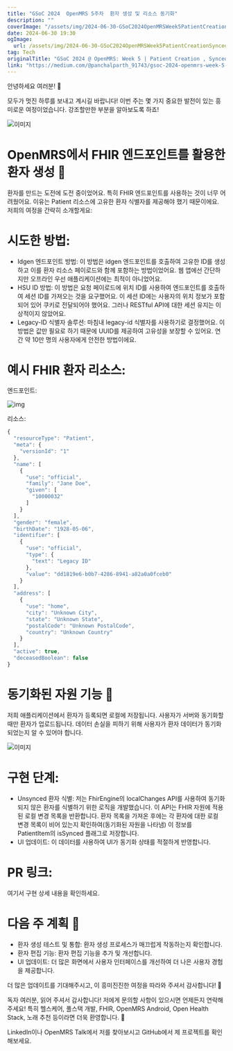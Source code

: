 ```yaml
---
title: "GSoC 2024  OpenMRS 5주차  환자 생성 및 리소스 동기화"
description: ""
coverImage: "/assets/img/2024-06-30-GSoC2024OpenMRSWeek5PatientCreationSyncedResources_0.png"
date: 2024-06-30 19:30
ogImage:
  url: /assets/img/2024-06-30-GSoC2024OpenMRSWeek5PatientCreationSyncedResources_0.png
tag: Tech
originalTitle: "GSoC 2024 @ OpenMRS: Week 5 | Patient Creation , Synced Resources🔄"
link: "https://medium.com/@panchalparth_91743/gsoc-2024-openmrs-week-5-patient-creation-synced-resources-47d7b16516d5"
---
```


안녕하세요 여러분! 🌟

모두가 멋진 하루를 보내고 계시길 바랍니다! 이번 주는 몇 가지 중요한 발전이 있는 흥미로운 여정이었습니다. 강조할만한 부분을 알아보도록 하죠!

![이미지](/assets/img/2024-06-30-GSoC2024OpenMRSWeek5PatientCreationSyncedResources_0.png)

# OpenMRS에서 FHIR 엔드포인트를 활용한 환자 생성 🏥

<div class="content-ad"></div>

환자를 만드는 도전에 도전 중이었어요. 특히 FHIR 엔드포인트를 사용하는 것이 너무 어려웠어요. 이유는 Patient 리소스에 고유한 환자 식별자를 제공해야 했기 때문이에요. 저희의 여정을 간략히 소개할게요:

# 시도한 방법:

- Idgen 엔드포인트 방법: 이 방법은 idgen 엔드포인트를 호출하여 고유한 ID를 생성하고 이를 환자 리소스 페이로드와 함께 포함하는 방법이었어요. 웹 앱에선 간단하지만 오프라인 우선 애플리케이션에는 최적이 아니었어요.
- HSU ID 방법: 이 방법은 요청 페이로드에 위치 ID를 사용하여 엔드포인트를 호출하여 세션 ID를 가져오는 것을 요구했어요. 이 세션 ID에는 사용자의 위치 정보가 포함되어 있어 쿠키로 전달되어야 했어요. 그러나 RESTful API에 대한 세션 유지는 이상적이지 않았어요.
- Legacy-ID 식별자 솔루션: 마침내 legacy-id 식별자를 사용하기로 결정했어요. 이 방법은 값만 필요로 하기 때문에 UUID를 제공하여 고유성을 보장할 수 있어요. 연간 약 10만 명의 사용자에게 안전한 방법이에요.

# 예시 FHIR 환자 리소스:

<div class="content-ad"></div>

엔드포인트:

![img](/assets/img/2024-06-30-GSoC2024OpenMRSWeek5PatientCreationSyncedResources_1.png)

리소스:

```js
{
  "resourceType": "Patient",
  "meta": {
    "versionId": "1"
  },
  "name": [
    {
      "use": "official",
      "family": "Jane Doe",
      "given": [
        "10000032"
      ]
    }
  ],
  "gender": "female",
  "birthDate": "1928-05-06",
  "identifier": [
    {
      "use": "official",
      "type": {
        "text": "Legacy ID"
      },
      "value": "dd1819e6-b0b7-4286-8941-a82a0a0fceb0"
    }
  ],
  "address": [
    {
      "use": "home",
      "city": "Unknown City",
      "state": "Unknown State",
      "postalCode": "Unknown PostalCode",
      "country": "Unknown Country"
    }
  ],
  "active": true,
  "deceasedBoolean": false
}
```

<div class="content-ad"></div>

# 동기화된 자원 기능 🔄

저희 애플리케이션에서 환자가 등록되면 로컬에 저장됩니다. 사용자가 서버와 동기화할 때만 환자가 업로드됩니다. 데이터 손실을 피하기 위해 사용자가 환자 데이터가 동기화되었는지 알 수 있어야 합니다.

![이미지](/assets/img/2024-06-30-GSoC2024OpenMRSWeek5PatientCreationSyncedResources_2.png)

# 구현 단계:

<div class="content-ad"></div>

- Unsynced 환자 식별: 저는 FhirEngine의 localChanges API를 사용하여 동기화되지 않은 환자를 식별하기 위한 로직을 개발했습니다. 이 API는 FHIR 자원에 적용된 로컬 변경 목록을 반환합니다. 환자 목록을 가져온 후에는 각 환자에 대한 로컬 변경 목록이 비어 있는지 확인하여(동기화된 자원을 나타냄) 이 정보를 PatientItem의 isSynced 플래그로 저장합니다.
- UI 업데이트: 이 데이터를 사용하여 UI가 동기화 상태를 적절하게 반영합니다.

# PR 링크:

여기서 구현 상세 내용을 확인하세요.

# 다음 주 계획 🔧

<div class="content-ad"></div>

- 환자 생성 테스트 및 통합: 환자 생성 프로세스가 매끄럽게 작동하는지 확인합니다.
- 환자 편집 기능: 환자 편집 기능을 추가 및 개선합니다.
- UI 업데이트: 더 많은 화면에서 사용자 인터페이스를 개선하여 더 나은 사용자 경험을 제공합니다.

더 많은 업데이트를 기대해주시고, 이 흥미진진한 여정을 따라와 주셔서 감사합니다! 🎉

독자 여러분, 읽어 주셔서 감사합니다! 저에게 문의할 사항이 있으시면 언제든지 연락해주세요! 특히 헬스케어, 풀스택 개발, FHIR, OpenMRS Android, Open Health Stack, 노래 추천 등이라면 더욱 환영합니다. 🎵

LinkedIn이나 OpenMRS Talk에서 저를 찾아보시고 GitHub에서 제 프로젝트를 확인해보세요.
